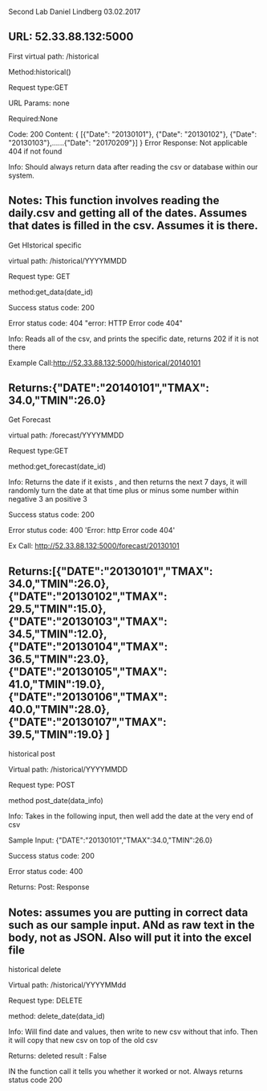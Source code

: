 Second Lab
Daniel Lindberg
03.02.2017


URL: 52.33.88.132:5000
-------------------------------------------------------------------
First virtual path: /historical

Method:historical()

Request type:GET 

URL Params: none

Required:None

Code: 200 
Content: { [{"Date": "20130101"}, {"Date": "20130102"}, {"Date": "20130103"},......{"Date": "20170209"}] }
Error Response: Not applicable 404 if not found

Info:
Should always return data after reading the csv or database within our system.

Notes:
This function involves reading the daily.csv and getting all of the dates. Assumes that dates is filled in the csv. Assumes it is there. 
-----------------------------------------------------------------------
Get HIstorical specific

virtual path: /historical/YYYYMMDD

Request type: GET 

method:get_data(date_id)

Success status code: 200

Error status code: 404 "error: HTTP Error code 404"

Info: Reads all of the csv, and prints the specific date, returns 202 if it is not there 

Example Call:http://52.33.88.132:5000/historical/20140101

Returns:{"DATE":"20140101","TMAX": 34.0,"TMIN":26.0}
--------------------------------------------------------------
Get Forecast 

virtual path: /forecast/YYYYMMDD

Request type:GET

method:get_forecast(date_id)

Info: Returns the date if it exists , and then returns the next 7 days, it will randomly turn the date at that time plus or minus some number within negative 3 an positive 3 

Success status code: 200

Error stutus code: 400 'Error: http Error code 404'

Ex Call: http://52.33.88.132:5000/forecast/20130101

Returns:[{"DATE":"20130101","TMAX": 34.0,"TMIN":26.0}, {"DATE":"20130102","TMAX": 29.5,"TMIN":15.0}, {"DATE":"20130103","TMAX": 34.5,"TMIN":12.0}, {"DATE":"20130104","TMAX": 36.5,"TMIN":23.0}, {"DATE":"20130105","TMAX": 41.0,"TMIN":19.0}, {"DATE":"20130106","TMAX": 40.0,"TMIN":28.0}, {"DATE":"20130107","TMAX": 39.5,"TMIN":19.0} ]
-------------------------------------------------------------
historical post

Virtual path: /historical/YYYYMMDD 

Request type: POST

method post_date(data_info)

Info: Takes in the following input, then well add the date at the very end of csv 

Sample Input: {"DATE":"20130101","TMAX":34.0,"TMIN":26.0} 

Success status code: 200

Error status code: 400

Returns: Post: Response

Notes: assumes you are putting in correct data such as our sample input. ANd as raw text in the body, not as JSON. Also will put it into the excel file
---------------------------------------------------------------
historical delete 

Virtual path: /historical/YYYYMMdd 

Request type: DELETE

method: delete_date(data_id)

Info: Will find date and values, then write to new csv without that info. Then it will copy that new csv on top of the old csv 

Returns: deleted result : False

IN the function call it tells you whether it worked or not. Always returns status code 200
